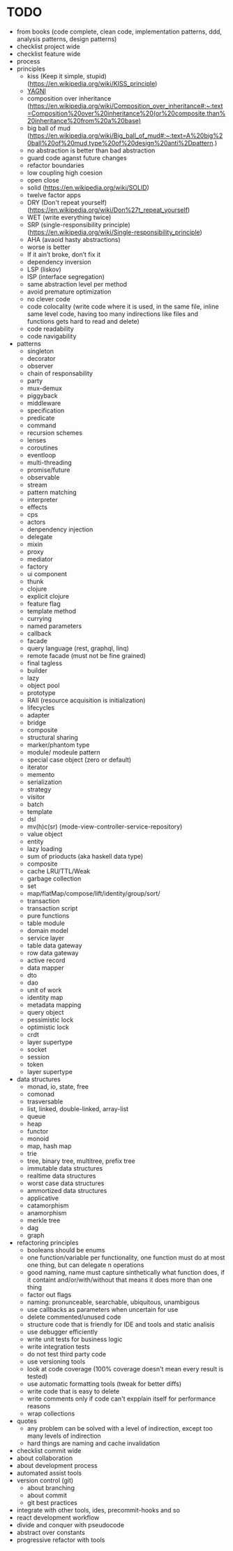 # TODO

- from books (code complete, clean code, implementation patterns, ddd, analysis patterns, design patterns)
- checklist project wide
- checklist feature wide
- process
- principles
  - kiss (Keep it simple, stupid) (https://en.wikipedia.org/wiki/KISS_principle)
  - [YAGNI](https://en.wikipedia.org/wiki/You_aren%27t_gonna_need_it)
  - composition over inheritance   (https://en.wikipedia.org/wiki/Composition_over_inheritance#:~:text=Composition%20over%20inheritance%20(or%20composite,than%20inheritance%20from%20a%20base)
  - big ball of mud (https://en.wikipedia.org/wiki/Big_ball_of_mud#:~:text=A%20big%20ball%20of%20mud,type%20of%20design%20anti%2Dpattern.)
  - no abstraction is better than bad abstraction
  - guard code aganst future changes
  - refactor boundaries
  - low coupling high coesion
  - open close
  - solid (https://en.wikipedia.org/wiki/SOLID)
  - twelve factor apps
  - DRY (Don't repeat yourself) (https://en.wikipedia.org/wiki/Don%27t_repeat_yourself)
  - WET (write everything twice) 
  - SRP (single-responsibility principle) (https://en.wikipedia.org/wiki/Single-responsibility_principle)
  - AHA (avaoid hasty abstractions)
  - worse is better
  - If it ain’t broke, don’t fix it
  - dependency inversion
  - LSP (liskov)
  - ISP (interface segregation)
  - same abstraction level per method
  - avoid premature optimization
  - no clever code
  - code colocality (write code where it is used, in the same file, inline same level code, having too many indirections like files and functions gets hard to read and delete)
  - code readability
  - code navigability
- patterns
  - singleton
  - decorator
  - observer
  - chain of responsability
  - party
  - mux-demux
  - piggyback
  - middleware
  - specification
  - predicate
  - command
  - recursion schemes
  - lenses
  - coroutines
  - eventloop
  - multi-threading
  - promise/future
  - observable
  - stream
  - pattern matching
  - interpreter
  - effects
  - cps
  - actors
  - denpendency injection
  - delegate
  - mixin
  - proxy
  - mediator
  - factory
  - ui component
  - thunk
  - clojure
  - explicit clojure
  - feature flag
  - template method
  - currying
  - named parameters
  - callback
  - facade
  - query language (rest, graphql, linq)
  - remote facade (must not be fine grained)
  - final tagless
  - builder
  - lazy
  - object pool
  - prototype
  - RAII (resource acquisition is initialization)
  - lifecycles
  - adapter
  - bridge
  - composite
  - structural sharing
  - marker/phantom type
  - module/ modeule pattern
  - special case object (zero or default)
  - iterator
  - memento
  - serialization
  - strategy
  - visitor
  - batch
  - template
  - dsl
  - mv(h)c(sr) (mode-view-controller-service-repository)
  - value object
  - entity
  - lazy loading
  - sum of prioducts (aka haskell data type)
  - composite
  - cache LRU/TTL/Weak
  - garbage collection
  - set
  - map/flatMap/compose/lift/identity/group/sort/
  - transaction
  - transaction script
  - pure functions
  - table module
  - domain model
  - service layer
  - table data gateway
  - row data gateway
  - active record
  - data mapper
  - dto
  - dao
  - unit of work
  - identity map
  - metadata mapping
  - query object
  - pessimistic lock
  - optimistic lock
  - crdt
  - layer supertype
  - socket
  - session
  - token
  - layer supertype
- data structures
  - monad, io, state, free
  - comonad
  - trasversable
  - list, linked, double-linked, array-list
  - queue
  - heap
  - functor
  - monoid
  - map, hash map
  - trie
  - tree, binary tree, multitree, prefix tree
  - immutable data structures
  - realtime data structures
  - worst case data structures
  - ammortized data structures
  - applicative
  - catamorphism
  - anamorphism
  - merkle tree
  - dag
  - graph
- refactoring principles
  - booleans should be enums
  - one function/variable per functionality, one function must do at most one thing, but can delegate n operations
  - good naming, name must capture sinthetically what function does, if it containt and/or/with/without that means it does more than one thing
  - factor out flags
  - naming: pronunceable, searchable, ubiquitous, unambigous
  - use callbacks as parameters when uncertain for use
  - delete commented/unused code
  - structure code that is friendly for IDE and tools and static analisis
  - use debugger efficiently
  - write unit tests for business logic
  - write integration tests
  - do not test third party code
  - use versioning tools
  - look at code coverage (100% coverage doesn't mean every result is tested)
  - use automatic formatting tools (tweak for better diffs)
  - write code that is easy to delete
  - write comments only if code can't expplain itself for performance reasons
  - wrap collections
- quotes
  - any problem can be solved with a level of indirection, except too many levels of indirection
  - hard things are naming and cache invalidation
- checklist commit wide
- about collaboration
- about development process
- automated assist tools
- version control (git)
  - about branching
  - about commit
  - git best practices
- integrate with other tools, ides, precommit-hooks and so
- react development workflow
- divide and conquer with pseudocode
- abstract over constants
- progressive refactor with tools
